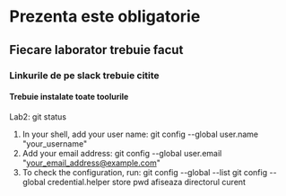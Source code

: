 # Prezenta este obligatorie
## Fiecare laborator trebuie facut
### Linkurile de pe slack trebuie citite

#### Trebuie instalate toate toolurile
Lab2:
git status
1) In your shell, add your user name:
	git config --global user.name "your_username"
2) Add your email address:
	git config --global user.email "your_email_address@example.com"
3) To check the configuration, run:
	git config --global --list
     git config --global credential.helper store
pwd afiseaza directorul curent

